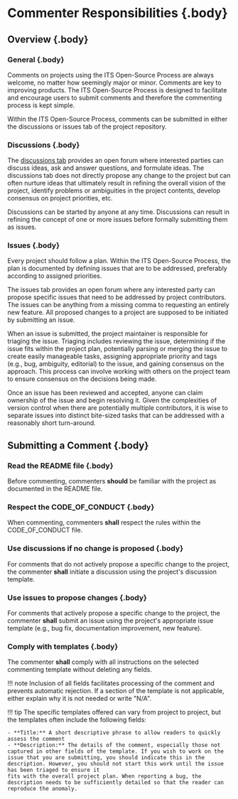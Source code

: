 <!-- markdownlint-enable require-heading-body -->
<div markdown="1">
<style>
    :root { --section-number: 3; --section-style: decimal; }
</style>

# Commenter Responsibilities {.body}

## Overview {.body}

### General {.body}

Comments on projects using the ITS Open-Source Process are always welcome, no
matter how seemingly major or minor. Comments are key to improving products. The
ITS Open-Source Process is designed to facilitate and encourage users to submit
comments and therefore the commenting process is kept simple.

Within the ITS Open-Source Process, comments can be submitted in either the
discussions or issues tab of the project repository.

### Discussions {.body}

The [discussions tab](https://github.com/ite-org/NTCIP-8008/discussions) provides an open forum where interested parties can discuss ideas, ask and answer questions, and formulate ideas. The discussions tab does not directly propose any change to the project but can often nurture ideas that ultimately result in refining the overall vision of the project, identify problems or ambiguities in the project contents, develop consensus on project priorities, etc.  

Discussions can be started by anyone at any time. Discussions can result in refining the concept of one or more issues before formally submitting them as issues.

### Issues {.body}

Every project should follow a plan. Within the ITS Open-Source Process, the plan is documented by defining issues that are to be addressed, preferably according to assigned priorities.

The issues tab provides an open forum where any interested party can propose specific issues that need to be addressed by project contributors.  The issues can be anything from a missing comma to requesting an entirely new feature. All proposed changes to a project are supposed to be initiated by submitting an
issue.

When an issue is submitted, the project maintainer is responsible for triaging the issue. Triaging includes reviewing the issue, determining if the issue fits within the project plan, potentially parsing or merging the issue to create easily manageable tasks, assigning appropriate priority and tags (e.g., bug,
ambiguity, editorial) to the issue, and gaining consensus on the approach. This process can involve working with others on the project team to ensure consensus on the decisions being made.

Once an issue has been reviewed and accepted, anyone can claim ownership of the issue and begin resolving it. Given the complexities of version control when there are potentially multiple contributors, it is wise to separate issues into distinct bite-sized tasks that can be addressed with a reasonably short turn-around.

## Submitting a Comment {.body}

### Read the README file {.body}

Before commenting, commenters **should** be familiar with the project as documented in the README file.

### Respect the CODE_OF_CONDUCT {.body}

When commenting, commenters **shall** respect the rules within the CODE_OF_CONDUCT file.</p>

### Use discussions if no change is proposed {.body}

For comments that do not actively propose a specific change to the project, the commenter **shall** initiate a discussion using the project's discussion template.

### Use issues to propose changes {.body}

For comments that actively propose a specific change to the project, the commenter **shall** submit an issue using the project's appropriate issue template (e.g., bug fix, documentation improvement, new feature).

### Comply with templates {.body}

The commenter **shall** comply with all instructions on the selected commenting template without deleting any fields.

!!! note
    Inclusion of all fields facilitates processing of the comment and prevents automatic rejection. If a section of the template is not applicable, either explain why it is not needed or write "N/A".

!!! tip
    The specific templates offered can vary from project to project, but the templates often include the following fields:

    - **Title:** A short descriptive phrase to allow readers to quickly assess the comment
    - **Description:** The details of the comment, especially those not captured in other fields of the template. If you wish to work on the issue that you are submitting, you should indicate this in the description. However, you should not start this work until the issue has been triaged to ensure it 
    fits with the overall project plan. When reporting a bug, the description needs to be sufficiently detailed so that the reader can reproduce the anomaly.

</div>
